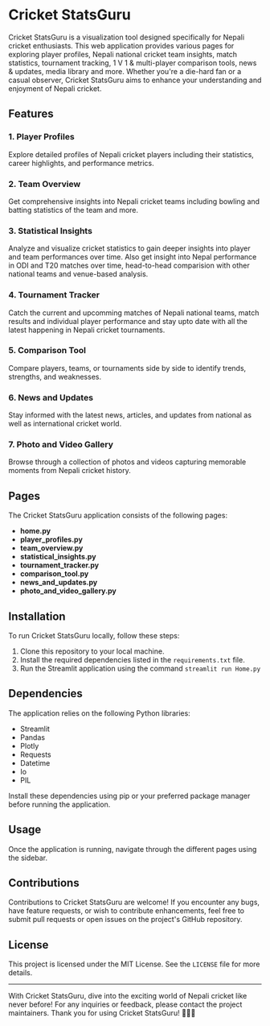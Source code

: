 # Cricket StatsGuru

Cricket StatsGuru is a visualization tool designed specifically for Nepali cricket enthusiasts. This web application provides various pages for exploring player profiles, Nepali national cricket team insights, match statistics, tournament tracking, 1 V 1 & multi-player comparison tools, news & updates, media library and more. Whether you're a die-hard fan or a casual observer, Cricket StatsGuru aims to enhance your understanding and enjoyment of Nepali cricket.

## Features

### 1. Player Profiles
Explore detailed profiles of Nepali cricket players including their statistics, career highlights, and performance metrics.

### 2. Team Overview
Get comprehensive insights into Nepali cricket teams including bowling and batting statistics of the team and more.

### 3. Statistical Insights
Analyze and visualize cricket statistics to gain deeper insights into player and team performances over time. Also get insight into Nepal performance in ODI and T20 matches over time, head-to-head comparision with other national teams and venue-based analysis.

### 4. Tournament Tracker
Catch the current and upcomming matches of Nepali national teams, match results and individual player performance and stay upto date with all the latest happening in Nepali cricket tournaments.

### 5. Comparison Tool
Compare players, teams, or tournaments side by side to identify trends, strengths, and weaknesses.

### 6. News and Updates
Stay informed with the latest news, articles, and updates from national as well as international cricket world.

### 7. Photo and Video Gallery
Browse through a collection of photos and videos capturing memorable moments from Nepali cricket history.

## Pages

The Cricket StatsGuru application consists of the following pages:
- **home.py**
- **player_profiles.py**
- **team_overview.py**
- **statistical_insights.py**
- **tournament_tracker.py**
- **comparison_tool.py**
- **news_and_updates.py**
- **photo_and_video_gallery.py**

## Installation

To run Cricket StatsGuru locally, follow these steps:

1. Clone this repository to your local machine.
2. Install the required dependencies listed in the `requirements.txt` file.
3. Run the Streamlit application using the command `streamlit run Home.py`

## Dependencies

The application relies on the following Python libraries:

- Streamlit
- Pandas
- Plotly
- Requests
- Datetime
- Io
- PIL

Install these dependencies using pip or your preferred package manager before running the application.

## Usage

Once the application is running, navigate through the different pages using the sidebar. 

## Contributions

Contributions to Cricket StatsGuru are welcome! If you encounter any bugs, have feature requests, or wish to contribute enhancements, feel free to submit pull requests or open issues on the project's GitHub repository.

## License

This project is licensed under the MIT License. See the `LICENSE` file for more details.

---

With Cricket StatsGuru, dive into the exciting world of Nepali cricket like never before! For any inquiries or feedback, please contact the project maintainers. Thank you for using Cricket StatsGuru! 🏏🇳🇵